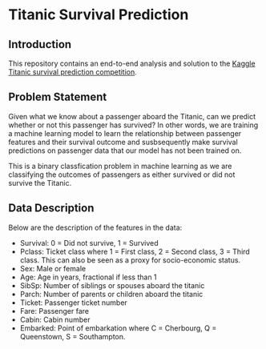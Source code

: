 # Titanic Survival Prediction

## Introduction
This repository contains an end-to-end analysis and solution to the [Kaggle Titanic survival prediction competition](https://www.kaggle.com/c/titanic/overview).  

## Problem Statement
Given what we know about a passenger aboard the Titanic, can we predict whether or not this passenger has survived? In other words, we are training a machine learning model to learn the relationship between passenger features and their survival outcome and susbsequently make survival predictions on passenger data that our model has not been trained on.

This is a binary classfication problem in machine learning as we are classifying the outcomes of passengers as either survived or did not survive the Titanic.  

## Data Description
Below are the description of the features in the data:

* Survival: 0 = Did not survive, 1 = Survived
* Pclass: Ticket class where 1 = First class, 2 = Second class, 3 = Third class. This can also be seen as a proxy for socio-economic status.
* Sex: Male or female
* Age: Age in years, fractional if less than 1
* SibSp: Number of siblings or spouses aboard the titanic
* Parch: Number of parents or children aboard the titanic
* Ticket: Passenger ticket number
* Fare: Passenger fare
* Cabin: Cabin number
* Embarked: Point of embarkation where C = Cherbourg, Q = Queenstown, S = Southampton.

